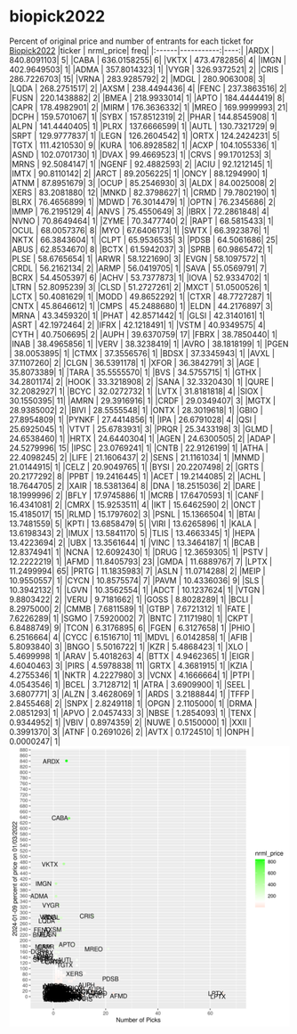 # biopick2022
Percent of original price and number of entrants for each ticket for [Biopick2022](https://twitter.com/hashtag/Biopick2022)
|ticker |  nrml_price| freq|
|:------|-----------:|----:|
|ARDX   | 840.8091103|    5|
|CABA   | 636.0158255|    6|
|VKTX   | 473.4782856|    4|
|IMGN   | 402.9649503|    1|
|ADMA   | 357.8014323|    1|
|VYGR   | 326.9372521|    2|
|CRIS   | 286.7226703|   15|
|VRNA   | 283.9285792|    2|
|MDGL   | 280.9063008|    3|
|LQDA   | 268.2751517|    2|
|AXSM   | 238.4494436|    4|
|FENC   | 237.3863516|    2|
|FUSN   | 220.1438882|    2|
|BMEA   | 218.9933014|    1|
|APTO   | 184.4444419|    8|
|CAPR   | 178.4982901|    2|
|MIRM   | 176.3636332|    1|
|MREO   | 169.9999993|   21|
|DCPH   | 159.5701067|    1|
|SYBX   | 157.8512319|    2|
|PHAR   | 144.8545908|    1|
|ALPN   | 141.4440405|    1|
|PLRX   | 137.6666599|    1|
|AUTL   | 130.7321729|    9|
|SRPT   | 129.9777837|    1|
|LEGN   | 126.2604542|    1|
|ORTX   | 124.2424231|    5|
|TGTX   | 111.4210530|    9|
|KURA   | 106.8928582|    1|
|ACXP   | 104.1055336|    1|
|ASND   | 102.0701730|    1|
|DVAX   |  99.4669523|    1|
|CRVS   |  99.1701253|    3|
|MRNS   |  92.5084147|    1|
|NGENF  |  92.4882593|    2|
|ACIU   |  92.1212145|    1|
|IMTX   |  90.8110142|    2|
|ARCT   |  89.2056225|    1|
|ONCY   |  88.1294990|    1|
|ATNM   |  87.8951679|    3|
|OCUP   |  85.2546930|    3|
|ALDX   |  84.0025008|    2|
|XERS   |  83.2081880|   12|
|MNKD   |  82.3798627|    1|
|CRMD   |  79.7802190|    1|
|BLRX   |  76.4656899|    1|
|MDWD   |  76.3014479|    1|
|OPTN   |  76.2345686|    2|
|IMMP   |  76.2195129|    4|
|ANVS   |  75.4550649|    3|
|IBRX   |  72.2861848|    4|
|NVNO   |  70.8649464|    1|
|ZYME   |  70.3477740|    2|
|RAPT   |  68.5815433|    1|
|OCUL   |  68.0057376|    8|
|MYO    |  67.6406173|    1|
|SWTX   |  66.3923876|    1|
|NKTX   |  66.3843604|    1|
|CLPT   |  65.9536535|    3|
|PDSB   |  64.5061686|   25|
|ABUS   |  62.8534670|    8|
|BCTX   |  61.5942037|    3|
|SPRB   |  60.9865472|    1|
|PLSE   |  58.6765654|    1|
|ARWR   |  58.1221690|    3|
|EVGN   |  58.1097572|    1|
|CRDL   |  56.2162134|    2|
|ARMP   |  56.0419705|    1|
|SAVA   |  55.0569791|    7|
|BCRX   |  54.4505397|    6|
|ACHV   |  53.7377873|    1|
|IOVA   |  52.9334702|    1|
|LTRN   |  52.8095239|    3|
|CLSD   |  51.2727261|    2|
|MXCT   |  51.0500526|    1|
|LCTX   |  50.4081629|    1|
|MODD   |  49.8652292|    1|
|CTXR   |  48.7727287|    1|
|CNTX   |  45.8646612|    1|
|CMPS   |  45.2488680|    1|
|ELDN   |  44.2176897|    3|
|MRNA   |  43.3459320|    1|
|PHAT   |  42.8571442|    1|
|GLSI   |  42.3140161|    1|
|ASRT   |  42.1972464|    2|
|IFRX   |  42.1218491|    1|
|VSTM   |  40.9349575|    4|
|CYTH   |  40.7506695|    2|
|AUPH   |  39.6370759|   17|
|FBRX   |  38.7850440|    1|
|INAB   |  38.4965856|    1|
|VERV   |  38.3238419|    1|
|AVRO   |  38.1818199|    1|
|PGEN   |  38.0053895|    1|
|CTMX   |  37.3556576|    1|
|BDSX   |  37.3345943|    1|
|AVXL   |  37.1107260|    2|
|CLGN   |  36.5391178|    1|
|XFOR   |  36.3842791|    3|
|AGE    |  35.8073389|    1|
|TARA   |  35.5555570|    1|
|BVS    |  34.5755715|    1|
|GTHX   |  34.2801174|    2|
|HOOK   |  33.3218908|    2|
|SANA   |  32.3320430|    1|
|QURE   |  32.2082927|    1|
|BCYC   |  32.0272732|    1|
|LVTX   |  31.8181818|    4|
|SIOX   |  30.1550395|   11|
|AMRN   |  29.3916916|    1|
|CRDF   |  29.0349407|    3|
|MGTX   |  28.9385002|    2|
|BIVI   |  28.5555548|    1|
|ONTX   |  28.3019618|    1|
|GBIO   |  27.8954809|    1|
|PYNKF  |  27.4414856|    1|
|IPA    |  26.6791028|    4|
|QSI    |  25.6925045|    1|
|VTVT   |  25.6783931|    3|
|PRQR   |  25.3433198|    3|
|GLMD   |  24.6538460|    1|
|HRTX   |  24.6440304|    1|
|AGEN   |  24.6300505|    2|
|ADAP   |  24.5279996|   15|
|IPSC   |  23.0769241|    1|
|CNTB   |  22.9126199|    1|
|ATHA   |  22.4098245|    2|
|LIFE   |  21.1606437|    2|
|SENS   |  21.1161034|    1|
|MNMD   |  21.0144915|    1|
|CELZ   |  20.9049765|    1|
|BYSI   |  20.2207498|    2|
|GRTS   |  20.2177292|    8|
|PPBT   |  19.2416445|    1|
|ACET   |  19.2144085|    2|
|ACHL   |  18.7644705|    2|
|XAIR   |  18.5381364|    8|
|DNA    |  18.2515036|    2|
|DARE   |  18.1999996|    2|
|BFLY   |  17.9745886|    1|
|MCRB   |  17.6470593|    1|
|CANF   |  16.4341081|    2|
|CMRX   |  15.9253511|    4|
|IKT    |  15.6462590|    2|
|ONCT   |  15.4185017|   15|
|RLMD   |  15.1797602|    3|
|PSNL   |  15.1366504|    1|
|BTAI   |  13.7481559|    5|
|KPTI   |  13.6858479|    5|
|VIRI   |  13.6265896|    1|
|KALA   |  13.6198343|    2|
|IMUX   |  13.5841170|    5|
|TLIS   |  13.4663345|    1|
|HEPA   |  13.4223694|    2|
|UBX    |  13.3561644|    1|
|VINC   |  13.3464187|    1|
|BCAB   |  12.8374941|    1|
|NCNA   |  12.6092430|    1|
|DRUG   |  12.3659305|    1|
|PSTV   |  12.2222219|    1|
|AFMD   |  11.8405793|   23|
|GMDA   |  11.6889767|    7|
|LPTX   |  11.2499994|   65|
|PRTG   |  11.1835983|    7|
|ASLN   |  11.0714288|    2|
|MEIP   |  10.9550557|    1|
|CYCN   |  10.8575574|    7|
|PAVM   |  10.4336036|    9|
|SLS    |  10.3942132|    1|
|LGVN   |  10.3562554|    1|
|ADCT   |  10.1237624|    1|
|VTGN   |   9.8803422|    2|
|VERU   |   9.7181662|    1|
|GOSS   |   8.8028289|    1|
|BCLI   |   8.2975000|    2|
|CMMB   |   7.6811589|    1|
|GTBP   |   7.6721312|    1|
|FATE   |   7.6226289|    1|
|SGMO   |   7.5920002|    7|
|BNTC   |   7.1171980|    1|
|CKPT   |   6.8488749|    9|
|TCON   |   6.3176895|    6|
|FGEN   |   6.3127658|    1|
|PHIO   |   6.2516664|    4|
|CYCC   |   6.1516710|   11|
|MDVL   |   6.0142858|    1|
|AFIB   |   5.8093840|    3|
|BNGO   |   5.5016722|    1|
|KZR    |   5.4868423|    1|
|XLO    |   5.4699998|    1|
|ARAV   |   5.4018263|    4|
|BTTX   |   4.9462365|    1|
|EIGR   |   4.6040463|    3|
|PIRS   |   4.5978838|   11|
|GRTX   |   4.3681915|    1|
|KZIA   |   4.2755346|    1|
|NKTR   |   4.2227980|    3|
|VCNX   |   4.1666664|    1|
|PTPI   |   4.0543546|    1|
|BCEL   |   3.7128712|    1|
|ATRA   |   3.6909900|    1|
|SEEL   |   3.6807771|    3|
|ALZN   |   3.4628069|    1|
|ARDS   |   3.2188844|    1|
|TFFP   |   2.8455468|    2|
|SNPX   |   2.8249118|    1|
|OPGN   |   2.1105000|    1|
|DRMA   |   2.0851293|    1|
|APVO   |   2.0457433|    3|
|NBSE   |   1.2854093|    1|
|TENX   |   0.9344952|    1|
|VBIV   |   0.8974359|    2|
|NUWE   |   0.5150000|    1|
|XXII   |   0.3991370|    3|
|ATNF   |   0.2691026|    2|
|AVTX   |   0.1724510|    1|
|ONPH   |   0.0000247|    1|
![retvspicks](biopicks.png?raw=true)
